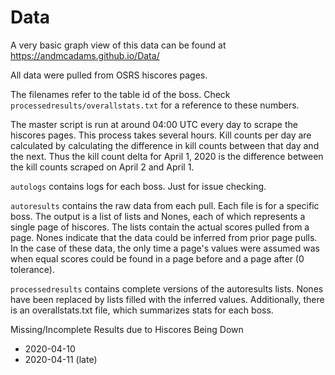 # Data
A very basic graph view of this data can be found at https://andmcadams.github.io/Data/

All data were pulled from OSRS hiscores pages.

The filenames refer to the table id of the boss. Check `processedresults/overallstats.txt` for a reference to these numbers.

The master script is run at around 04:00 UTC every day to scrape the hiscores pages. This process takes several hours. Kill counts per day are calculated by calculating the difference in kill counts between that day and the next. Thus the kill count delta for April 1, 2020 is the difference between the kill counts scraped on April 2 and April 1.

`autologs` contains logs for each boss. Just for issue checking.

`autoresults` contains the raw data from each pull. Each file is for a specific boss. The output is a list of lists and Nones, each of which represents a single page of hiscores. The lists contain the actual scores pulled from a page. Nones indicate that the data could be inferred from prior page pulls. In the case of these data, the only time a page's values were assumed was when equal scores could be found in a page before and a page after (0 tolerance).

`processedresults` contains complete versions of the autoresults lists. Nones have been replaced by lists filled with the inferred values. Additionally, there is an overallstats.txt file, which summarizes stats for each boss.

Missing/Incomplete Results due to Hiscores Being Down
* 2020-04-10
* 2020-04-11 (late)